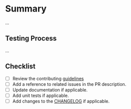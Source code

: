 # Summary

...

## Testing Process

...

## Checklist

- [ ] Review the contributing [guidelines](https://github.com/zktx-io/slsa-github-generator/blob/main/CONTRIBUTING.md)
- [ ] Add a reference to related issues in the PR description.
- [ ] Update documentation if applicable.
- [ ] Add unit tests if applicable.
- [ ] Add changes to the [CHANGELOG](https://github.com/zktx-io/slsa-github-generator/blob/main/CHANGELOG.md) if applicable.
